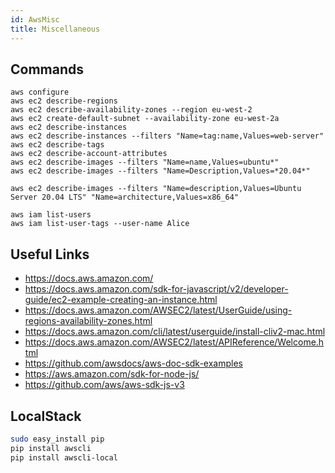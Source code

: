 ```yaml
---
id: AwsMisc
title: Miscellaneous
---
```


## Commands

```
aws configure
aws ec2 describe-regions
aws ec2 describe-availability-zones --region eu-west-2
aws ec2 create-default-subnet --availability-zone eu-west-2a
aws ec2 describe-instances
aws ec2 describe-instances --filters "Name=tag:name,Values=web-server"
aws ec2 describe-tags
aws ec2 describe-account-attributes
aws ec2 describe-images --filters "Name=name,Values=ubuntu*"
aws ec2 describe-images --filters "Name=Description,Values=*20.04*"

aws ec2 describe-images --filters "Name=description,Values=Ubuntu Server 20.04 LTS" "Name=architecture,Values=x86_64"

aws iam list-users
aws iam list-user-tags --user-name Alice
```

## Useful Links

- https://docs.aws.amazon.com/
- https://docs.aws.amazon.com/sdk-for-javascript/v2/developer-guide/ec2-example-creating-an-instance.html
- https://docs.aws.amazon.com/AWSEC2/latest/UserGuide/using-regions-availability-zones.html
- https://docs.aws.amazon.com/cli/latest/userguide/install-cliv2-mac.html
- https://docs.aws.amazon.com/AWSEC2/latest/APIReference/Welcome.html
- https://github.com/awsdocs/aws-doc-sdk-examples
- https://aws.amazon.com/sdk-for-node-js/
- https://github.com/aws/aws-sdk-js-v3

## LocalStack

```bash
sudo easy_install pip
pip install awscli
pip install awscli-local
```
